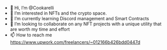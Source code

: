 - 👋 Hi, I’m @Cookarelli
- 👀 I’m interested in NFTs and the crypto space.
- 🌱 I’m currently learning Discord management and Smart Contracts
- 💞️ I’m looking to collaborate on any NFT projects with a unique utility that are worth my time and effort
- 📫 How to reach me https://www.upwork.com/freelancers/~012166b426bdd0447d

<!---
Cookarelli/Cookarelli is a ✨ special ✨ repository because its `README.md` (this file) appears on your GitHub profile.
You can click the Preview link to take a look at your changes.
--->
